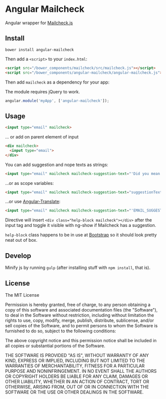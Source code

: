 # Angular Mailcheck

Angular wrapper for [Mailcheck.js](https://github.com/mailcheck/mailcheck/)

## Install

```shell
bower install angular-mailcheck
```

Then add a `<script>` to your `index.html`:

```html
<script src="/bower_components/mailcheck/src/mailcheck.js"></script>
<script src="/bower_components/angular-mailcheck/angular-mailcheck.js"></script>
```

Then add `mailcheck` as a dependency for your app:

The module requires jQuery to work.

```javascript
angular.module('myApp', ['angular-mailcheck']);
```

## Usage

```html
<input type="email" mailcheck>
```

... or add on parent element of input

```html
<div mailcheck>
  <input type="email">
</div>
```

You can add suggestion and nope texts as strings:

```html
<input type="email" mailcheck mailcheck-suggestion-text="'Did you mean:'" mailcheck-nope-text="'Nope'">
```

...or as scope variables:

```html
<input type="email" mailcheck mailcheck-suggestion-text="suggestionText" mailcheck-nope-text="nopeText">
```

...or use [Angular-Translate](https://angular-translate.github.io/):

```html
<input type="email" mailcheck mailcheck-suggestion-text="'EMAIL_SUGGESTION_OFFER' | translate" mailcheck-nope-text="'EMAIL_SUGGESTION_PASS' | translate">
```

Directive will insert `<div class="help-block mailcheck"></div>` after the input tag and toggle it visible with ng-show if Mailcheck has a suggestion.

`help-block` class happens to be in use at [Bootstrap](http://getbootstrap.com/css/#forms) so it should look pretty neat out of box.

## Develop

Minify js by running `gulp` (after installing stuff with `npm install`, that is).

## License

The MIT License

Permission is hereby granted, free of charge, to any person obtaining a copy
of this software and associated documentation files (the "Software"), to deal
in the Software without restriction, including without limitation the rights
to use, copy, modify, merge, publish, distribute, sublicense, and/or sell
copies of the Software, and to permit persons to whom the Software is
furnished to do so, subject to the following conditions:

The above copyright notice and this permission notice shall be included in
all copies or substantial portions of the Software.

THE SOFTWARE IS PROVIDED "AS IS", WITHOUT WARRANTY OF ANY KIND, EXPRESS OR
IMPLIED, INCLUDING BUT NOT LIMITED TO THE WARRANTIES OF MERCHANTABILITY,
FITNESS FOR A PARTICULAR PURPOSE AND NONINFRINGEMENT. IN NO EVENT SHALL THE
AUTHORS OR COPYRIGHT HOLDERS BE LIABLE FOR ANY CLAIM, DAMAGES OR OTHER
LIABILITY, WHETHER IN AN ACTION OF CONTRACT, TORT OR OTHERWISE, ARISING FROM,
OUT OF OR IN CONNECTION WITH THE SOFTWARE OR THE USE OR OTHER DEALINGS IN
THE SOFTWARE.
